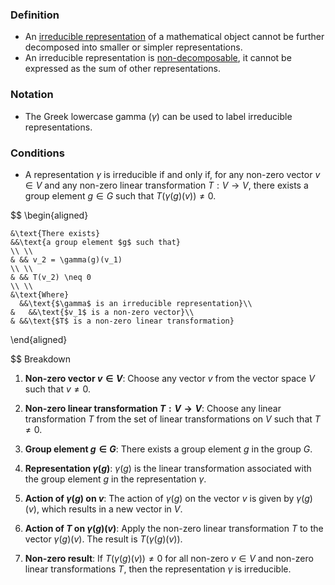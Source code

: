 ### Definition

- An <u>irreducible representation</u> of a mathematical object cannot be further decomposed into smaller or simpler representations.
- An irreducible representation is <u>non-decomposable</u>, it cannot be expressed as the sum of other representations.

### Notation

- The Greek lowercase gamma $(\gamma)$ can be used to label irreducible representations.

### Conditions


- A representation $\gamma$ is irreducible if and only if, for any non-zero vector $v \in V$ and any non-zero linear transformation $T: V \rightarrow V$, there exists a group element $g \in G$ such that $T(\gamma(g)(v)) \neq 0$.

$$
\begin{aligned}
	
	&\text{There exists}
	&&\text{a group element $g$ such that}
	\\ \\
	& && v_2 = \gamma(g)(v_1) 
	\\ \\
	& && T(v_2) \neq 0 
	\\ \\
	&\text{Where}
	  &&\text{$\gamma$ is an irreducible representation}\\
	&	&&\text{$v_1$ is a non-zero vector}\\
	& &&\text{$T$ is a non-zero linear transformation}
\end{aligned}


$$
Breakdown

1.  **Non-zero vector $v \in V$**: Choose any vector $v$ from the vector space $V$ such that $v \neq 0$.
    
2.  **Non-zero linear transformation $T: V \rightarrow V$**: Choose any linear transformation $T$ from the set of linear transformations on $V$ such that $T \neq 0$.
    
3.  **Group element $g \in G$**: There exists a group element $g$ in the group $G$.
    
4.  **Representation $\gamma(g)$**: $\gamma(g)$ is the linear transformation associated with the group element $g$ in the representation $\gamma$.
    
5.  **Action of $\gamma(g)$ on $v$**: The action of $\gamma(g)$ on the vector $v$ is given by $\gamma(g)(v)$, which results in a new vector in $V$.
    
6.  **Action of $T$ on $\gamma(g)(v)$**: Apply the non-zero linear transformation $T$ to the vector $\gamma(g)(v)$. The result is $T(\gamma(g)(v))$.
    
7.  **Non-zero result**: If $T(\gamma(g)(v)) \neq 0$ for all non-zero $v \in V$ and non-zero linear transformations $T$, then the representation $\gamma$ is irreducible.

